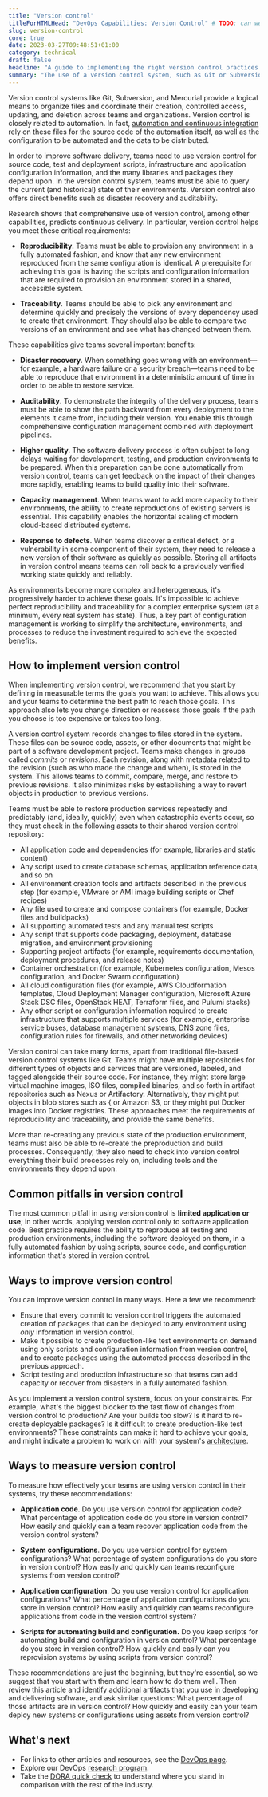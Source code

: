 ```yaml
---
title: "Version control"
titleForHTMLHead: "DevOps Capabilities: Version Control" # TODO: can we DRY this out?
slug: version-control
core: true
date: 2023-03-27T09:48:51+01:00
category: technical
draft: false
headline: "A guide to implementing the right version control practices for reproducibility and traceability."
summary: "The use of a version control system, such as Git or Subversion, for all production artifacts, including application code, application configurations, system configurations, and scripts for automating build and configuration of environments."
---
```


Version control systems like Git, Subversion, and Mercurial provide a logical
means to organize files and coordinate their creation, controlled access,
updating, and deletion across teams and organizations. Version control is
closely related to automation. In fact,
[automation and continuous integration](/capabilities/continuous-integration)
rely on these files for the source code of the automation itself, as well as
the configuration to be automated and the data to be distributed.

In order to improve software delivery, teams need to use version control for
source code, test and deployment scripts, infrastructure and application
configuration information, and the many libraries and packages they depend upon.
In the version control system, teams must be able to query the current (and
historical) state of their environments. Version control also offers direct
benefits such as disaster recovery and auditability.

Research shows that comprehensive use of version control, among other
capabilities, predicts continuous delivery. In particular, version control helps
you meet these critical requirements:

-   **Reproducibility**. Teams must be able to provision any environment in
    a fully automated fashion, and know that any new environment reproduced
    from the same configuration is identical. A prerequisite for achieving this
    goal is having the scripts and configuration information that are required
    to provision an environment stored in a shared, accessible system.

-   **Traceability**. Teams should be able to pick any environment and
    determine quickly and precisely the versions of every dependency
    used to create that environment. They should also be able to compare two
    versions of an environment and see what has changed between them.

These capabilities give teams several important benefits:

-   **Disaster recovery**. When something goes wrong with an
    environment—for example, a hardware failure or a security breach—teams need
    to be able to reproduce that environment in a deterministic amount of time
    in order to be able to restore service.

-   **Auditability**. To demonstrate the integrity of the delivery process,
    teams must be able to show the path backward from every deployment to the
    elements it came from, including their version. You enable this through
    comprehensive configuration management combined with deployment pipelines.

-   **Higher quality**. The software delivery process is often subject to
    long delays waiting for development, testing, and production environments
    to be prepared. When this preparation can be done automatically from
    version control, teams can get feedback on the impact of their changes more
    rapidly, enabling teams to build quality into their software.

-   **Capacity management**. When teams want to add more capacity to their
    environments, the ability to create reproductions of existing servers is
    essential. This capability enables the horizontal scaling of modern
    cloud-based distributed systems.

-   **Response to defects**. When teams discover a critical defect, or a
    vulnerability in some component of their system, they need to release a new
    version of their software as quickly as possible. Storing all artifacts in
    version control means teams can roll back to a previously verified working
    state quickly and reliably.

As environments become more complex and heterogeneous, it's progressively
harder to achieve these goals. It's impossible to achieve perfect
reproducibility and traceability for a complex enterprise
system (at a minimum, every real system has state). Thus, a key part
of configuration management is working to simplify the architecture,
environments, and processes to reduce the investment required to achieve the
expected benefits.

## How to implement version control

When implementing version control, we recommend that you start by defining in
measurable terms the goals you want to achieve. This allows you and your teams
to determine the best path to reach those goals. This approach also lets you
change direction or reassess those goals if the path you choose is too expensive
or takes too long.

A version control system records changes to files stored in the system. These
files can be source code, assets, or other documents that might be part of a
software development project. Teams make changes in groups called _commits_ or
_revisions_. Each revision, along with metadata related to the revision (such as
who made the change and when), is stored in the system. This allows teams to
commit, compare, merge, and restore to previous revisions. It also minimizes
risks by establishing a way to revert objects in production to previous
versions.

Teams must be able to restore production services repeatedly and predictably
(and, ideally, quickly) even when catastrophic events occur, so they must check
in the following assets to their shared version control repository:

-   All application code and dependencies (for example, libraries and
    static content)
-   Any script used to create database schemas, application reference data,
    and so on
-   All environment creation tools and artifacts described in the
    previous step (for example, VMware or AMI image building scripts or
    Chef recipes)
-   Any file used to create and compose containers (for example, Docker
    files and buildpacks)
-   All supporting automated tests and any manual test scripts
-   Any script that supports code packaging, deployment, database migration,
    and environment provisioning
-   Supporting project artifacts (for example, requirements documentation,
    deployment procedures, and release notes)
-   Container orchestration (for example, Kubernetes configuration, Mesos
    configuration, and Docker Swarm configuration)
-   All cloud configuration files (for example, AWS Cloudformation
    templates, Cloud Deployment Manager configuration, Microsoft Azure Stack
    DSC files, OpenStack HEAT, Terraform files, and Pulumi stacks)
-   Any other script or configuration information required to create
    infrastructure that supports multiple services (for example, enterprise
    service buses, database management systems, DNS zone files, configuration
    rules for firewalls, and other networking devices)

Version control can take many forms, apart from traditional file-based version
control systems like Git. Teams might have multiple repositories for different
types of objects and services that are versioned, labeled, and tagged alongside
their source code. For instance, they might store large virtual machine images,
ISO files, compiled binaries, and so forth in artifact repositories such as
Nexus or Artifactory. Alternatively, they might put objects in blob stores such
as { or Amazon S3, or they might put Docker images into Docker
registries. These approaches meet the requirements of reproducibility and
traceability, and provide the same benefits.

More than re-creating any previous state of the production environment, teams
must also be able to re-create the preproduction and build processes.
Consequently, they also need to check into version control everything their
build processes rely on, including tools and the environments they depend upon.

## Common pitfalls in version control

The most common pitfall in using version control is **limited application or
use**; in other words,  applying version control only to software application
code. Best practice requires the ability to reproduce all testing and production
environments, including the software deployed on them, in a fully automated
fashion by using scripts, source code, and configuration information that's
stored in version control.

## Ways to improve version control

You can improve version control in many ways. Here a few we recommend:

-   Ensure that every commit to version control triggers the automated
    creation of packages that can be deployed to any environment using *only*
    information in version control.
-   Make it possible to create production-like test environments on demand
    using only scripts and configuration information from version control, and
    to create packages using the automated process described in
    the previous approach.
-   Script testing and production infrastructure so that teams can add
    capacity or recover from disasters in a fully automated fashion.

As you implement a version control system, focus on your constraints. For
example, what's the biggest blocker to the fast flow of changes from version
control to production? Are your builds too slow? Is it hard to re-create
deployable packages? Is it difficult to create production-like test
environments? These constraints can make it hard to achieve your goals, and
might indicate a problem to work on with your system's
[architecture](/capabilities/loosely-coupled-architecture).

## Ways to measure version control

To measure how effectively your teams are using version control in their
systems, try these recommendations:

-   **Application code**. Do you use version control for application code?
    What percentage of application code do you store in version control? How
    easily and quickly can a team recover application code from the version
    control system?

-   **System configurations**. Do you use version control for system
    configurations? What percentage of system configurations do you store in
    version control? How easily and quickly can teams reconfigure systems from
    version control?

-   **Application configuration**. Do you use version control for
    application configurations? What percentage of application configurations
    do you store in version control? How easily and quickly can teams
    reconfigure applications from code in the version control system?

-   **Scripts for automating build and configuration.** Do you keep scripts
    for automating build and configuration in version control? What percentage
    do you store in version control? How quickly and easily can you reprovision
    systems by using scripts from version control?

These recommendations are just the beginning, but they're essential, so we
suggest that you start with them and learn how to do them well. Then review this
article and identify additional artifacts that you use in developing and
delivering software, and ask similar questions: What percentage of those
artifacts are in version control? How quickly and easily can your team deploy
new systems or configurations using assets from version control?

## What's next

-   For links to other articles and resources, see the
    [DevOps page](https://cloud.google.com/devops).
-   Explore our DevOps
    [research program](/).
-   Take the
    [DORA quick check](/quickcheck/)
    to understand where you stand in comparison with the rest of the industry.